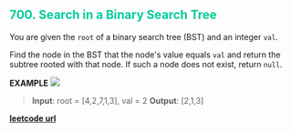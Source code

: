 <h2 style="color:#0C9;">700. Search in a Binary Search Tree
</h2>

You are given the `root` of a binary search tree (BST) and an integer `val`.

Find the node in the BST that the node's value equals `val` and return the subtree rooted with that node. If such a node does not exist, return `null`.

**EXAMPLE**
<img src="https://assets.leetcode.com/uploads/2021/01/12/tree1.jpg"></img>
>**Input**: root = [4,2,7,1,3], val = 2
**Output**: [2,1,3]

**[leetcode url](https://leetcode.com/problems/search-in-a-binary-search-tree/description)**

